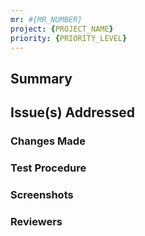 ```yaml
---
mr: #{MR_NUMBER}
project: {PROJECT_NAME}
priority: {PRIORITY_LEVEL}
---
```

## Summary

<!-- Provide a brief summary of the changes in this merge request -->

## Issue(s) Addressed

<!-- List the issue number(s) addressed by this merge request -->

### Changes Made

<!-- Describe the changes made in this merge request -->

### Test Procedure

<!-- Describe the procedure to test the changes in this merge request -->

### Screenshots

<!-- If applicable, add screenshots to help explain your changes -->

### Reviewers

<!-- Tag the reviewers for this merge request -->

